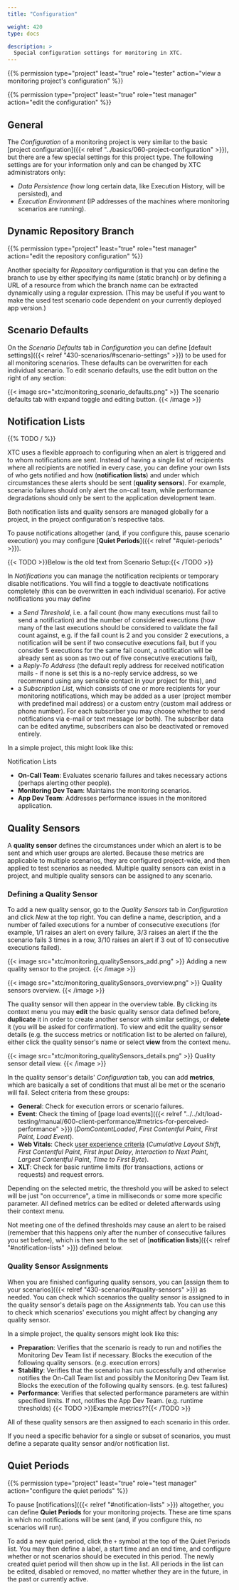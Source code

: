 ```yaml
---
title: "Configuration"

weight: 420
type: docs

description: >
  Special configuration settings for monitoring in XTC.
---
```


{{% permission type="project" least="true" role="tester" action="view a monitoring project's configuration" %}}

{{% permission type="project" least="true" role="test manager" action="edit the configuration" %}}

## General

The _Configuration_ of a monitoring project is very similar to the basic [project configuration]({{< relref "../basics/060-project-configuration" >}}), but there are a few special settings for this project type. The following settings are for your information only and can be changed by XTC administrators only:

* _Data Persistence_ (how long certain data, like Execution History, will be persisted), and
* _Execution Environment_ (IP addresses of the machines where monitoring scenarios are running).

## Dynamic Repository Branch

{{% permission type="project" least="true" role="test manager" action="edit the repository configuration" %}}

Another specialty for _Repository_ configuration is that you can define the branch to use by either specifying its name (static branch) or by defining a URL of a resource from which the branch name can be extracted dynamically using a regular expression. (This may be useful if you want to make the used test scenario code dependent on your currently deployed app version.)

## Scenario Defaults

On the _Scenario Defaults_ tab in _Configuration_ you can define [default settings]({{< relref "430-scenarios/#scenario-settings" >}}) to be used for all monitoring scenarios. These defaults can be overwritten for each individual scenario. To edit scenario defaults, use the edit button on the right of any section:

{{< image src="xtc/monitoring_scenario_defaults.png" >}}
The scenario defaults tab with expand toggle and editing button.
{{< /image >}}

## Notification Lists

{{% TODO / %}}

XTC uses a flexible approach to configuring when an alert is triggered and to whom notifications are sent. Instead of having a single list of recipients where all recipients are notified in every case, you can define your own lists of who gets notified and how (**notification lists**) and under which circumstances these alerts should be sent (**quality sensors**). For example, scenario failures should only alert the on-call team, while performance degradations should only be sent to the application development team. 

Both notification lists and quality sensors are managed globally for a project, in the project configuration's respective tabs. 

To pause notifications altogether (and, if you configure this, pause scenario execution) you may configure [**Quiet Periods**]({{< relref "#quiet-periods" >}}).

{{< TODO >}}Below is the old text from Scenario Setup:{{< /TODO >}}

In _Notifications_ you can manage the notification recipients or temporary disable notifications. You will find a toggle to deactivate notifications completely (this can be overwritten in each individual scenario). For active notifications you may define
* a _Send Threshold_, i.e. a fail count (how many executions must fail to send a notification) and the number of considered executions (how many of the last executions should be considered to validate the fail count against, e.g. if the fail count is 2 and you consider 2 executions, a notification will be sent if two consecutive executions fail, but if you consider 5 executions for the same fail count, a notification will be already sent as soon as two out of five consecutive executions fail), 
* a _Reply-To Address_ (the default reply address for received notification mails - if none is set this is a no-reply service address, so we recommend using any sensible contact in your project for this), and
* a _Subscription List_, which consists of one or more recipients for your monitoring notifications, which may be added as a user (project member with predefined mail address) or a custom entry (custom mail address or phone number). For each subscriber you may choose whether to send notifications via e-mail or text message (or both). The subscriber data can be edited anytime, subscribers can also be deactivated or removed entirely.

In a simple project, this might look like this:

Notification Lists

* **On-Call Team**: Evaluates scenario failures and takes necessary actions (perhaps alerting other people).
* **Monitoring Dev Team**: Maintains the monitoring scenarios.
* **App Dev Team**: Addresses performance issues in the monitored application.

## Quality Sensors 

A **quality sensor** defines the circumstances under which an alert is to be sent and which user groups are alerted. Because these metrics are applicable to multiple scenarios, they are configured project-wide, and then applied to test scenarios as needed. Multiple quality sensors can exist in a project, and multiple quality sensors can be assigned to any scenario.

### Defining a Quality Sensor

To add a new quality sensor, go to the _Quality Sensors_ tab in _Configuration_ and click _New_ at the top right. You can define a name, description, and a number of failed executions for a number of consecutive executions (for example, 1/1 raises an alert on every failure, 3/3 raises an alert if the the scenario fails 3 times in a row, 3/10 raises an alert if 3 out of 10 consecutive executions failed).

{{< image src="xtc/monitoring_qualitySensors_add.png" >}}
Adding a new quality sensor to the project.
{{< /image >}}

{{< image src="xtc/monitoring_qualitySensors_overview.png" >}}
Quality sensors overview.
{{< /image >}}

The quality sensor will then appear in the overview table. By clicking its context menu you may **edit** the basic quality sensor data defined before, **duplicate** it in order to create another sensor with similar settings, or **delete** it (you will be asked for confirmation). To view and edit the quality sensor details (e.g. the success metrics or notification list to be alerted on failure), either click the quality sensor's name or select **view** from the context menu. 

{{< image src="xtc/monitoring_qualitySensors_details.png" >}}
Quality sensor detail view.
{{< /image >}}

In the quality sensor's details' _Configuration_ tab, you can add **metrics**, which are basically a set of conditions that must all be met or the scenario will fail. Select criteria from these groups:

* **General**: Check for execution errors or scenario failures.
* **Event**: Check the timing of [page load events]({{< relref "../../xlt/load-testing/manual/600-client-performance/#metrics-for-perceived-performance" >}}) (_DomContentLoaded_, _First Contentful Paint_, _First Paint_, _Load Event_).
* **Web Vitals**: Check [user experience criteria](https://web.dev/articles/vitals) (_Cumulative Layout Shift_, _First Contentful Paint_, _First Input Delay_, _Interaction to Next Paint_, _Largest Contentful Paint_, _Time to First Byte_).
* **XLT**: Check for basic runtime limits (for transactions, actions or requests) and request errors.

Depending on the selected metric, the threshold you will be asked to select will be just "on occurrence", a time in milliseconds or some more specific parameter. All defined metrics can be edited or deleted afterwards using their context menu. 

Not meeting one of the defined thresholds may cause an alert to be raised (remember that this happens only after the number of consecutive failures you set before), which is then sent to the set of [**notification lists**]({{< relref "#notification-lists" >}}) defined below.  

### Quality Sensor Assignments

When you are finished configuring quality sensors, you can [assign them to your scenarios]({{< relref "430-scenarios/#quality-sensors" >}}) as needed. You can check which scenarios the quality sensor is assigned to in the quality sensor's details page on the _Assignments_ tab. You can use this to check which scenarios' executions you might affect by changing any quality sensor.

In a simple project, the quality sensors might look like this:

* **Preparation**: Verifies that the scenario is ready to run and notifies the Monitoring Dev Team list if necessary. Blocks the execution of the following quality sensors. (e.g. execution errors)
* **Stability**: Verifies that the scenario has run successfully and otherwise notifies the On-Call Team list and possibly the Monitoring Dev Team list. Blocks the execution of the following quality sensors. (e.g. test failures)
* **Performance**: Verifies that selected performance parameters are within specified limits. If not, notifies the App Dev Team. (e.g. runtime thresholds) {{< TODO >}}Example metrics??{{< /TODO >}}

All of these quality sensors are then assigned to each scenario in this order.

If you need a specific behavior for a single or subset of scenarios, you must define a separate quality sensor and/or notification list.

## Quiet Periods

{{% permission type="project" least="true" role="test manager" action="configure the quiet periods" %}}

To pause [notifications]({{< relref "#notification-lists" >}}) altogether, you can define **Quiet Periods** for your monitoring projects. These are time spans in which no notifications will be sent (and, if you configure this, no scenarios will run). 

To add a new quiet period, click the `+` symbol at the top of the Quiet Periods list. You may then define a label, a start time and an end time, and configure whether or not scenarios should be executed in this period. The newly created quiet period will then show up in the list. All periods in the list can be edited, disabled or removed, no matter whether they are in the future, in the past or currently active.